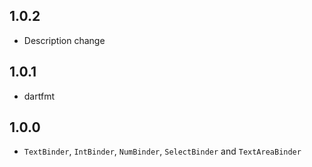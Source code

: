 ## 1.0.2

+ Description change    

## 1.0.1

+ dartfmt

## 1.0.0

- `TextBinder`, `IntBinder`, `NumBinder`, `SelectBinder` and `TextAreaBinder`
